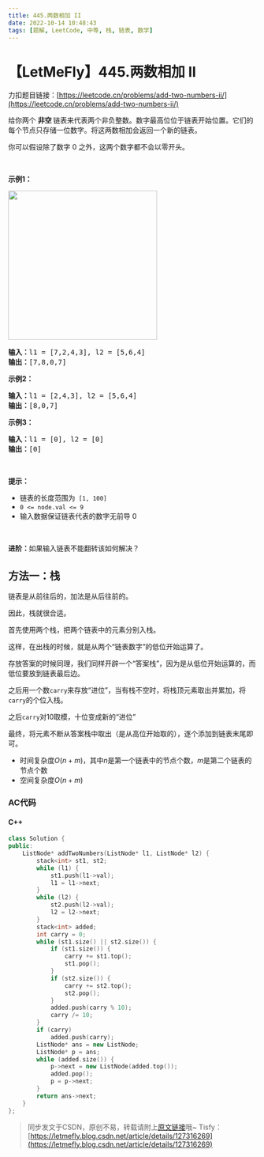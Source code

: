 ```yaml
---
title: 445.两数相加 II
date: 2022-10-14 10:48:43
tags: [题解, LeetCode, 中等, 栈, 链表, 数学]
---
```


# 【LetMeFly】445.两数相加 II

力扣题目链接：[https://leetcode.cn/problems/add-two-numbers-ii/](https://leetcode.cn/problems/add-two-numbers-ii/)

<p>给你两个 <strong>非空 </strong>链表来代表两个非负整数。数字最高位位于链表开始位置。它们的每个节点只存储一位数字。将这两数相加会返回一个新的链表。</p>

<p>你可以假设除了数字 0 之外，这两个数字都不会以零开头。</p>

<p>&nbsp;</p>

<p><strong>示例1：</strong></p>

<p><img alt="" src="https://pic.leetcode-cn.com/1626420025-fZfzMX-image.png" style="width: 302px; " /></p>

<pre>
<strong>输入：</strong>l1 = [7,2,4,3], l2 = [5,6,4]
<strong>输出：</strong>[7,8,0,7]
</pre>

<p><strong>示例2：</strong></p>

<pre>
<strong>输入：</strong>l1 = [2,4,3], l2 = [5,6,4]
<strong>输出：</strong>[8,0,7]
</pre>

<p><strong>示例3：</strong></p>

<pre>
<strong>输入：</strong>l1 = [0], l2 = [0]
<strong>输出：</strong>[0]
</pre>

<p>&nbsp;</p>

<p><strong>提示：</strong></p>

<ul>
	<li>链表的长度范围为<code> [1, 100]</code></li>
	<li><code>0 &lt;= node.val &lt;= 9</code></li>
	<li>输入数据保证链表代表的数字无前导 0</li>
</ul>

<p>&nbsp;</p>

<p><strong>进阶：</strong>如果输入链表不能翻转该如何解决？</p>


    
## 方法一：栈

链表是从前往后的，加法是从后往前的。

因此，栈就很合适。

首先使用两个栈，把两个链表中的元素分别入栈。

这样，在出栈的时候，就是从两个“链表数字”的低位开始运算了。

存放答案的时候同理，我们同样开辟一个“答案栈”，因为是从低位开始运算的，而低位要放到链表最后边。

之后用一个数```carry```来存放“进位”，当有栈不空时，将栈顶元素取出并累加，将```carry```的个位入栈。

之后```carry```对10取模，十位变成新的“进位”

最终，将元素不断从答案栈中取出（是从高位开始取的），逐个添加到链表末尾即可。

+ 时间复杂度$O(n+m)$，其中$n$是第一个链表中的节点个数，$m$是第二个链表的节点个数
+ 空间复杂度$O(n+m)$

### AC代码

#### C++

```cpp
class Solution {
public:
    ListNode* addTwoNumbers(ListNode* l1, ListNode* l2) {
        stack<int> st1, st2;
        while (l1) {
            st1.push(l1->val);
            l1 = l1->next;
        }
        while (l2) {
            st2.push(l2->val);
            l2 = l2->next;
        }
        stack<int> added;
        int carry = 0;
        while (st1.size() || st2.size()) {
            if (st1.size()) {
                carry += st1.top();
                st1.pop();
            }
            if (st2.size()) {
                carry += st2.top();
                st2.pop();
            }
            added.push(carry % 10);
            carry /= 10;
        }
        if (carry)
            added.push(carry);
        ListNode* ans = new ListNode;
        ListNode* p = ans;
        while (added.size()) {
            p->next = new ListNode(added.top());
            added.pop();
            p = p->next;
        }
        return ans->next;
    }
};
```

> 同步发文于CSDN，原创不易，转载请附上[原文链接](https://blog.tisfy.eu.org/2022/10/14/LeetCode%200445.%E4%B8%A4%E6%95%B0%E7%9B%B8%E5%8A%A0II/)哦~
> Tisfy：[https://letmefly.blog.csdn.net/article/details/127316269](https://letmefly.blog.csdn.net/article/details/127316269)

